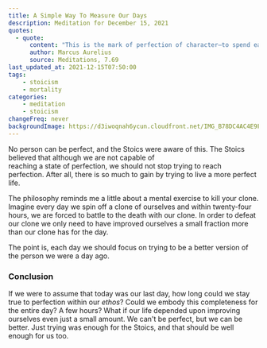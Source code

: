 ```yaml
---
title: A Simple Way To Measure Our Days
description: Meditation for December 15, 2021
quotes: 
  - quote:
      content: "This is the mark of perfection of character—to spend each day as if it were your last, without frenzy, laziness, or any pretending."
      author: Marcus Aurelius
      source: Meditations, 7.69
last_updated_at: 2021-12-15T07:50:00
tags:
    - stoicism
    - mortality
categories:
    - meditation
    - stoicism
changeFreq: never
backgroundImage: https://d3iwoqnah6ycun.cloudfront.net/IMG_B78DC4AC4E9F.jpg
---
```


No person can be perfect, and the Stoics were aware of this. The Stoics believed that although we are not capable of  
reaching a state of perfection, we should not stop trying to reach perfection. After all, there is so much to gain by 
trying to live a more perfect life.

The philosophy reminds me a little about a mental exercise to kill your clone. Imagine every day we spin off a clone 
of ourselves and within twenty-four hours, we are forced to battle to the death with our clone. In order to defeat our 
clone we only need to have improved ourselves a small fraction more than our clone has for the day.

The point is, each day we should focus on trying to be a better version of the person we were a day ago.

### Conclusion 

If we were to assume that today was our last day, how long could we stay true to perfection within our *ethos*? Could 
we embody this completeness for the entire day? A few hours? What if our life depended upon improving ourselves even 
just a small amount. We can't be perfect, but we can be better. Just trying was enough for the Stoics, and that should 
be well enough for us too.
